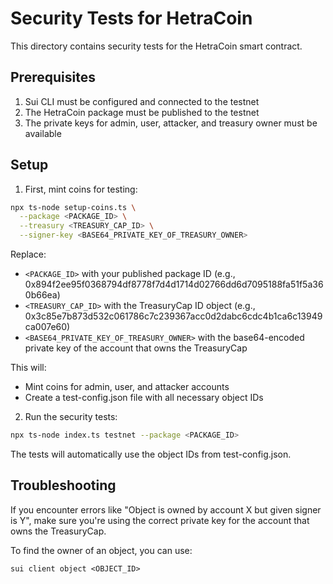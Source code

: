 # Security Tests for HetraCoin

This directory contains security tests for the HetraCoin smart contract.

## Prerequisites

1. Sui CLI must be configured and connected to the testnet
2. The HetraCoin package must be published to the testnet
3. The private keys for admin, user, attacker, and treasury owner must be available

## Setup

1. First, mint coins for testing:

```bash
npx ts-node setup-coins.ts \
  --package <PACKAGE_ID> \
  --treasury <TREASURY_CAP_ID> \
  --signer-key <BASE64_PRIVATE_KEY_OF_TREASURY_OWNER>
```

Replace:
- `<PACKAGE_ID>` with your published package ID (e.g., 0x894f2ee95f0368794df8778f7d4d1714d02766dd6d7095188fa51f5a360b66ea)
- `<TREASURY_CAP_ID>` with the TreasuryCap ID object (e.g., 0x3c85e7b873d532c061786c7c239367acc0d2dabc6cdc4b1ca6c13949ca007e60)  
- `<BASE64_PRIVATE_KEY_OF_TREASURY_OWNER>` with the base64-encoded private key of the account that owns the TreasuryCap

This will:
- Mint coins for admin, user, and attacker accounts
- Create a test-config.json file with all necessary object IDs

2. Run the security tests:

```bash
npx ts-node index.ts testnet --package <PACKAGE_ID>
```

The tests will automatically use the object IDs from test-config.json.

## Troubleshooting

If you encounter errors like "Object is owned by account X but given signer is Y", make sure you're using the correct private key for the account that owns the TreasuryCap.

To find the owner of an object, you can use:

```
sui client object <OBJECT_ID>
``` 